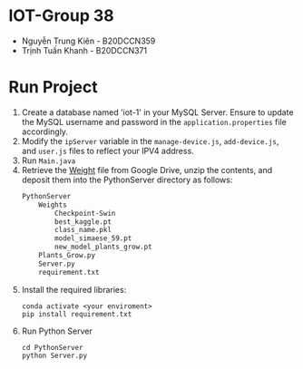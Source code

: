 # IOT-Group 38
- Nguyễn Trung Kiên - B20DCCN359 
- Trịnh Tuấn Khanh - B20DCCN371
# Run Project
1. Create a database named 'iot-1' in your MySQL Server. Ensure to update the MySQL username and password in the `application.properties` file accordingly.
2. Modify the `ipServer` variable in the `manage-device.js`, `add-device.js`, and `user.js` files to reflect your IPV4 address.
3. Run `Main.java`
4. Retrieve the [Weight](https://drive.google.com/file/d/1tBKcUIYnt359pCh4K17tSwWfGAVvfeA1/view?usp=drive_link) file from Google Drive, unzip the contents, and deposit them into the PythonServer directory as follows:
    ```bash 
   PythonServer
        Weights
            Checkpoint-Swin
            best_kaggle.pt
            class_name.pkl
            model_simaese_59.pt
            new_model_plants_grow.pt
        Plants_Grow.py
        Server.py
        requirement.txt
   ```
5. Install the required libraries:
   ```commandline
   conda activate <your enviroment>
   pip install requirement.txt
   ```
6. Run Python Server
   ```commandline
   cd PythonServer 
   python Server.py
   ```
